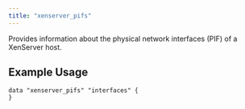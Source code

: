 ```yaml
---
title: "xenserver_pifs"
---
```


Provides information about the physical network interfaces (PIF) of a XenServer host.

## Example Usage

```hcl
data "xenserver_pifs" "interfaces" {
}
```
